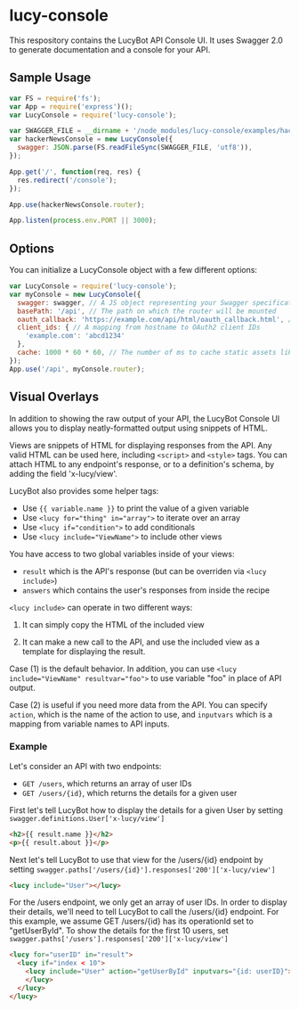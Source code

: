 # lucy-console

This respository contains the LucyBot API Console UI. It uses Swagger 2.0 to generate documentation and a console for your API.

## Sample Usage
```js
var FS = require('fs');
var App = require('express')();
var LucyConsole = require('lucy-console');

var SWAGGER_FILE = __dirname + '/node_modules/lucy-console/examples/hacker_news.json';
var hackerNewsConsole = new LucyConsole({
  swagger: JSON.parse(FS.readFileSync(SWAGGER_FILE, 'utf8')),
});

App.get('/', function(req, res) {
  res.redirect('/console');
});

App.use(hackerNewsConsole.router);

App.listen(process.env.PORT || 3000);
```

## Options
You can initialize a LucyConsole object with a few different options:
```js
var LucyConsole = require('lucy-console');
var myConsole = new LucyConsole({
  swagger: swagger, // A JS object representing your Swagger specification
  basePath: '/api', // The path on which the router will be mounted
  oauth_callback: 'https://example.com/api/html/oauth_callback.html', // The URL that the user will be redirected to after authorization. A default callback page is provided at /{basePath}/html/oauth_callback.html
  client_ids: { // A mapping from hostname to OAuth2 client IDs
    'example.com': 'abcd1234'
  },
  cache: 1000 * 60 * 60, // The number of ms to cache static assets like JS and CSS
});
App.use('/api', myConsole.router);
```

## Visual Overlays
In addition to showing the raw output of your API, the LucyBot Console UI allows you to display neatly-formatted output using snippets of HTML.

Views are snippets of HTML for displaying responses from the API. Any valid HTML can be used here, including ```<script>``` and ```<style>``` tags.  You can attach HTML to any endpoint's response, or to a definition's schema, by adding the field 'x-lucy/view'.

LucyBot also provides some helper tags:
* Use ```{{ variable.name }}``` to print the value of a given variable
* Use ```<lucy for="thing" in="array">``` to iterate over an array
* Use ```<lucy if="condition">``` to add conditionals
* Use ```<lucy include="ViewName">``` to include other views

You have access to two global variables inside of your views:
* ```result``` which is the API's response (but can be overriden via ```<lucy include>```)
* ```answers``` which contains the user's responses from inside the recipe

```<lucy include>``` can operate in two different ways:

1. It can simply copy the HTML of the included view

2. It can make a new call to the API, and use the included view as a template for displaying the result.

Case (1) is the default behavior. In addition, you can use ```<lucy include="ViewName" resultvar="foo">``` to use variable "foo" in place of API output.

Case (2) is useful if you need more data from the API. You can specify ```action```, which is the name of the action to use, and ```inputvars``` which is a mapping from variable names to API inputs.

### Example
Let's consider an API with two endpoints:
* ```GET /users```, which returns an array of user IDs
* ```GET /users/{id}```, which returns the details for a given user

First let's tell LucyBot how to display the details for a given User by setting
``` swagger.definitions.User['x-lucy/view'] ```

```html
<h2>{{ result.name }}</h2>
<p>{{ result.about }}</p>
```

Next let's tell LucyBot to use that view for the /users/{id} endpoint by setting
``` swagger.paths['/users/{id}'].responses['200']['x-lucy/view'] ```

```html
<lucy include="User"></lucy>
```

For the /users endpoint, we only get an array of user IDs. In order to display their details, we'll need to tell LucyBot to call the /users/{id} endpoint. For this example, we assume GET /users/{id} has its operationId set to "getUserById". To show the details for the first 10 users, set
``` swagger.paths['/users'].responses['200']['x-lucy/view'] ```

```html
<lucy for="userID" in="result">
  <lucy if="index < 10">
    <lucy include="User" action="getUserById" inputvars="{id: userID}">
    </lucy>
  </lucy>
</lucy>
```

